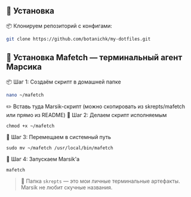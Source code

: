 ## 🚀 Установка
📦 Клонируем репозиторий с конфигами:

```bash
git clone https://github.com/botanichk/my-dotfiles.git

```
## 🐾 Установка Mafetch — терминальный агент Марсика

📦 Шаг 1: Создаём скрипт в домашней папке

```bash
nano ~/mafetch
```
✏️ Вставь туда Marsik-скрипт (можно скопировать из skrepts/mafetch или прямо из README)
🔧 Шаг 2: Делаем скрипт исполняемым
```
chmod +x ~/mafetch
```
🚚 Шаг 3: Перемещаем в системный путь
```
sudo mv ~/mafetch /usr/local/bin/mafetch
```
🧪 Шаг 4: Запускаем Marsik'а
```
mafetch
```
> 📁 Папка `skrepts` — это мои личные терминальные артефакты.  
> Marsik не любит скучные названия.

